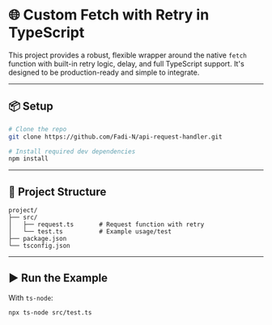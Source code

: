 # 🌐 Custom Fetch with Retry in TypeScript

This project provides a robust, flexible wrapper around the native `fetch` function with built-in retry logic, delay, and full TypeScript support. It's designed to be production-ready and simple to integrate.

---

## 📦 Setup

```bash
# Clone the repo
git clone https://github.com/Fadi-N/api-request-handler.git

# Install required dev dependencies
npm install
```

---

## 📁 Project Structure

```
project/
├── src/
│   ├── request.ts       # Request function with retry
│   └── test.ts          # Example usage/test
├── package.json
└── tsconfig.json
```
---

## ▶️ Run the Example

With `ts-node`:
```bash
npx ts-node src/test.ts
```